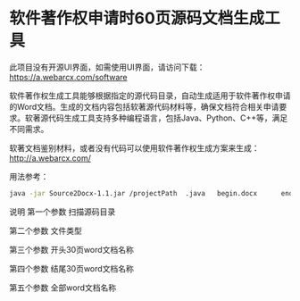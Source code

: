 # 软件著作权申请时60页源码文档生成工具

此项目没有开源UI界面，如需使用UI界面，请访问下载：
https://a.webarcx.com/software

软件著作权生成工具能够根据指定的源代码目录，自动生成适用于软件著作权申请的Word文档。生成的文档内容包括软著源代码材料等，确保文档符合相关申请要求。软著源代码生成工具支持多种编程语言，包括Java、Python、C++等，满足不同需求。

软著文档鉴别材料，或者没有代码可以使用软件著作权生成方案来生成：
http://a.webarcx.com/


用法参考：

```bash
java -jar Source2Docx-1.1.jar /projectPath  .java   begin.docx      end.docx     all.docx
```

说明
第一个参数 扫描源码目录

 第二个参数 文件类型 

 第三个参数 开头30页word文档名称

 第四个参数 结尾30页word文档名称

 第五个参数 全部word文档名称


